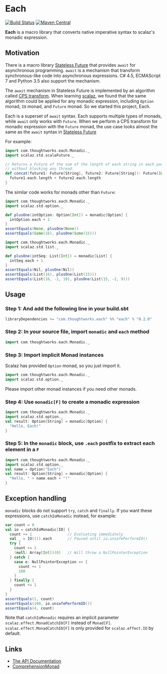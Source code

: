 # Each
[![Build Status](https://travis-ci.org/ThoughtWorksInc/each.svg?branch=master)](https://travis-ci.org/ThoughtWorksInc/each)
[![Maven Central](https://img.shields.io/maven-central/v/com.thoughtworks.each/each_2.11.svg)](https://maven-badges.herokuapp.com/maven-central/com.thoughtworks.each/each_2.11)

**Each** is a macro library that converts native imperative syntax to scalaz's monadic expression.

## Motivation

There is a macro library [Stateless Future](https://github.com/qifun/stateless-future) that provides `await` for asynchronous programming.
`await` is a mechanism that transform synchronous-like code into asynchronous expressions. C# 4.5, ECMAScript 7 and Python 3.5 also support the mechanism.

The `await` mechanism in Stateless Future is implemented by an algorithm called [CPS transform](https://en.wikipedia.org/wiki/Continuation-passing_style). When learning [scalaz](https://scalaz.github.io/scalaz/), we found that the same algorithm could be applied for any monadic expression, including `Option` monad, `IO` monad, and `Future` monad. So we started this project, Each.

Each is a superset of `await` syntax. Each supports multiple types of monads, while `await` only works with `Future`. When we perform a CPS transform for monadic expression with the `Future` monad, the use case looks almost the same as the `await` syntax in [Stateless Future](https://github.com/qifun/stateless-future)

For example:

``` scala
import com.thoughtworks.each.Monadic._
import scalaz.std.scalaFuture._

// Returns a Future of the sum of the length of each string in each parameter Future,
// without blocking any thread.
def concat(future1: Future[String], future2: Future[String]): Future[Int] = monadic[Future] {
  future1.each.length + future2.each.length
}
```

The similar code works for monads other than `Future`:

``` scala
import com.thoughtworks.each.Monadic._
import scalaz.std.option._

def plusOne(intOption: Option[Int]) = monadic[Option] {
  intOption.each + 1
}
assertEquals(None, plusOne(None))
assertEquals(Some(16), plusOne(Some(15)))
```

``` scala
import com.thoughtworks.each.Monadic._
import scalaz.std.list._

def plusOne(intSeq: List[Int]) = monadic[List] {
  intSeq.each + 1
}
assertEquals(Nil, plusOne(Nil))
assertEquals(List(16), plusOne(List(15)))
assertEquals(List(16, -1, 10), plusOne(List(15, -2, 9)))
```

## Usage

### Step 1: And add the following line in your build.sbt

``` sbt
libraryDependencies += "com.thoughtworks.each" %% "each" % "0.2.0"
```

### Step 2: In your source file, import `monadic` and `each` method

``` scala
import com.thoughtworks.each.Monadic._
```

### Step 3: Import implicit Monad instances

Scalaz has provided `Option` monad, so you just import it.

``` scala
import com.thoughtworks.each.Monadic._
import scalaz.std.option._
```

Please import other monad instances if you need other monads.

### Step 4: Use `monadic[F]` to create a monadic expression

``` scala
import com.thoughtworks.each.Monadic._
import scalaz.std.option._
val result: Option[String] = monadic[Option] {
  "Hello, Each!"
}
```

### Step 5: In the `monadic` block, use `.each` postfix to extract each element in a `F`

``` scala
import com.thoughtworks.each.Monadic._
import scalaz.std.option._
val name = Option("Each")
val result: Option[String] = monadic[Option] {
  "Hello, " + name.each + "!"
}
```

## Exception handling

`monadic` blocks do not support `try`, `catch` and `finally`. If you want these expressions, use `catchIoMonadic` instead, for example:

``` scala
var count = 0
val io = catchIoMonadic[IO] {
  count += 1                // Evaluating immediately
  val _ = IO(()).each       // Paused until io.unsafePerformIO()
  try {
    count += 1
    (null: Array[Int])(0)   // Will throw a NullPointerException
  } catch {
    case e: NullPointerException => {
      count += 1
      100
    }
  } finally {
    count += 1
  }
}
assertEquals(1, count)
assertEquals(100, io.unsafePerformIO())
assertEquals(4, count)
```

Note that `catchIoMonadic` requires an implicit parameter `scalaz.effect.MonadCatchIO[F]` instead of `Monad[F]`. `scalaz.effect.MonadCatchIO[F]` is only provided for `scalaz.effect.IO` by default.

## Links

 * [The API Documentation](https://oss.sonatype.org/service/local/repositories/snapshots/archive/com/thoughtworks/each/each_2.11/0.2.1-SNAPSHOT/each_2.11-0.2.1-SNAPSHOT-javadoc.jar/!/index.html)
 * [ComprehensionMonad](https://github.com/ThoughtWorksInc/each/wiki/ComprehensionMonad)

